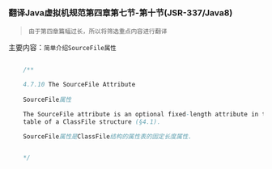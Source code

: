 ### 翻译Java虚拟机规范第四章第七节-第十节(JSR-337/Java8)

> `由于第四章篇幅过长，所以将筛选重点内容进行翻译`

主要内容：`简单介绍SourceFile属性`


```java

    /**

    4.7.10 The SourceFile Attribute
    
    SourceFile属性

    The SourceFile attribute is an optional fixed-length attribute in the attributes
    table of a ClassFile structure (§4.1).

    SourceFile属性是ClassFile结构的属性表的固定长度属性. 


    */



```